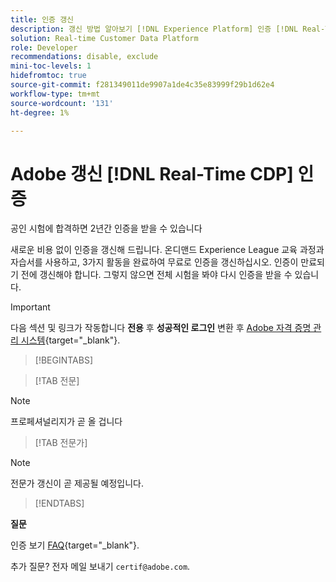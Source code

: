```yaml
---
title: 인증 갱신
description: 갱신 방법 알아보기 [!DNL Experience Platform] 인증 [!DNL Real-Time Customer Data Platform].
solution: Real-time Customer Data Platform
role: Developer
recommendations: disable, exclude
mini-toc-levels: 1
hidefromtoc: true
source-git-commit: f281349011de9907a1de4c35e83999f29b1d62e4
workflow-type: tm+mt
source-wordcount: '131'
ht-degree: 1%

---
```


# Adobe 갱신 [!DNL Real-Time CDP] 인증

공인 시험에 합격하면 2년간 인증을 받을 수 있습니다

새로운 비용 없이 인증을 갱신해 드립니다. 온디맨드 Experience League 교육 과정과 자습서를 사용하고, 3가지 활동을 완료하여 무료로 인증을 갱신하십시오. 인증이 만료되기 전에 갱신해야 합니다. 그렇지 않으면 전체 시험을 봐야 다시 인증을 받을 수 있습니다.

>[!IMPORTANT]
>
>다음 섹션 및 링크가 작동합니다 **전용** 후 **성공적인 로그인** 변환 후 [Adobe 자격 증명 관리 시스템](http://www.certmetrics.com/adobe){target="_blank"}.

>[!BEGINTABS]

>[!TAB 전문]

>[!NOTE]
>
>프로페셔널리지가 곧 올 겁니다

>[!TAB 전문가]

>[!NOTE]
>
>전문가 갱신이 곧 제공될 예정입니다.

>[!ENDTABS]

**질문**

인증 보기 [FAQ](https://experienceleague.adobe.com/docs/certification/certification/faq.html?lang=en){target="_blank"}.

추가 질문? 전자 메일 보내기 `certif@adobe.com`.
